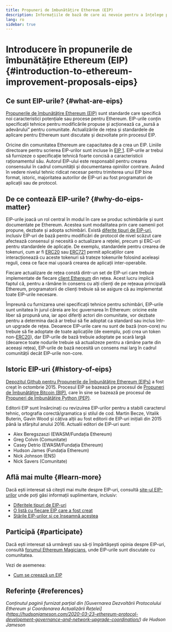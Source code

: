 ```yaml
---
title: Propuneri de îmbunătățire Ethereum (EIP)
description: Informațiile de bază de care ai nevoie pentru a înțelege propunerile de îmbunătățire Ethereum (EIP).
lang: ro
sidebar: true
---
```


# Introducere în propunerile de îmbunătățire Ethereum (EIP) {#introduction-to-ethereum-improvement-proposals-eips}

## Ce sunt EIP-urile? {#what-are-eips}

[Propunerile de îmbunătățire Ethereum (EIP)](https://eips.ethereum.org/) sunt standarde care specifică noi caracteristici potențiale sau procese pentru Ethereum. EIP-urile conțin specificații tehnice pentru modificările propuse și acționează ca „sursă a adevărului” pentru comunitate. Actualizările de rețea și standardele de aplicare pentru Ethereum sunt discutate și dezvoltate prin procesul EIP.

Oricine din comunitatea Ethereum are capacitatea de a crea un EIP. Liniile directoare pentru scrierea EIP-urilor sunt incluse în [EIP 1](https://eips.ethereum.org/EIPS/eip-1). EIP-urile ar trebui să furnizeze o specificație tehnică foarte concisă a caracteristicii raționamentul său. Autorul EIP-ului este responsabil pentru crearea consensului în cadrul comunității și documentarea opiniilor contrare. Având în vedere nivelul tehnic ridicat necesar pentru trimiterea unui EIP bine format, istoric, majoritatea autorilor de EIP-uri au fost programatori de aplicații sau de protocol.

## De ce contează EIP-urile? {#why-do-eips-matter}

EIP-urile joacă un rol central în modul în care se produc schimbările și sunt documentate pe Ethereum. Acestea sunt modalitatea prin care oamenii pot propune, dezbate și adopta schimbări. Există [diferite tipuri de EIP-uri](https://github.com/ethereum/EIPs/blob/master/EIPS/eip-1.md#eip-types), inclusiv EIP-uri de bază pentru modificări de protocol de nivel scăzut care afectează consensul și necesită o actualizare a rețelei, precum și ERC-uri pentru standardele de aplicație. De exemplu, standardele pentru crearea de tokenuri, cum ar fi [ERC20](https://eips.ethereum.org/EIPS/eip-20) sau [ERC721](https://eips.ethereum.org/EIPS/eip-721) permit aplicațiilor care interacționează cu aceste tokenuri să trateze tokenurile folosind aceleași reguli, ceea ce face mai ușoară crearea de aplicații inter-operabile.

Fiecare actualizare de rețea constă dintr-un set de EIP-uri care trebuie implementate de fiecare [client Ethereum](/learn/#clients-and-nodes) din rețea. Acest lucru implică faptul că, pentru a rămâne în consens cu alți clienți de pe rețeaua principală Ethereum, programatorii de clienți trebuie să se asigure că au implementat toate EIP-urile necesare.

Împreună cu furnizarea unei specificații tehnice pentru schimbări, EIP-urile sunt unitatea în jurul căreia are loc guvernarea în Ethereum: oricine este liber să propună una, iar apoi diferiți actori din comunitate, vor dezbate pentru a determina dacă ar trebui să fie adoptat ca standard sau inclus într-un upgrade de rețea. Deoarece EIP-urile care nu sunt de bază (non-core) nu trebuie să fie adoptate de toate aplicațiile (de exemplu, poți crea un token non-[ERC20](https://eips.ethereum.org/EIPS/eip-20)), dar EIP-urile de bază trebuie adoptate pe scară largă (deoarece toate nodurile trebuie să actualizeze pentru a rămâne parte din aceeași rețea), EIP-urile de bază necesită un consens mai larg în cadrul comunității decât EIP-urile non-core.

## Istoric EIP-uri {#history-of-eips}

[Depozitul Github pentru Propunerile de Îmbunătățire Ethereum (EIPs)](https://github.com/ethereum/EIPs) a fost creat în octombrie 2015. Procesul EIP se bazează pe procesul de [Propuneri de Îmbunătățire Bitcoin (BIP)](https://github.com/bitcoin/bips), care în sine se bazează pe procesul de [Propuneri de Îmbunătățire Python (PEP)](https://www.python.org/dev/peps/).

Editorii EIP sunt însărcinați cu revizuirea EIP-urilor pentru a stabili caracterul tehnic, ortografia corectă/gramatica și stilul de cod. Martin Becze, Vitalik Buterin, Gavin Wood și câțiva alții au fost editorii de EIP-uri inițiali din 2015 până la sfârșitul anului 2016. Actualii editori de EIP-uri sunt:

- Alex Beregszaszi (EWASM/Fundația Ethereum)
- Greg Colvin (Comunitate)
- Casey Detrio (EWASM/Fundația Ethereum)
- Hudson James (Fundația Ethereum)
- Nick Johnson (ENS)
- Nick Savers (Comunitate)

## Află mai multe {#learn-more}

Dacă ești interesat să citești mai multe despre EIP-uri, consultă [site-ul EIP-urilor](https://eips.ethereum.org/) unde poți găsi informații suplimentare, inclusiv:

- [Diferitele tipuri de EIP-uri](https://eips.ethereum.org/)
- [O listă cu fiecare EIP care a fost creat](https://eips.ethereum.org/all)
- [Stările EIP-urilor și ce înseamnă acestea](https://eips.ethereum.org/)

## Participă {#participate}

Dacă ești interesat să urmărești sau să-ți împărtășești opinia despre EIP-uri, consultă [forumul Ethereum Magicians](https://ethereum-magicians.org/), unde EIP-urile sunt discutate cu comunitatea.

Vezi de asemenea:

- [Cum se creează un EIP](https://eips.ethereum.org/EIPS/eip-1)

## Referințe {#references}

<cite class="citation">

Conținutul paginii furnizat parțial din [Guvernarea Dezvoltării Protocolului Ethereum și Coordonarea Actualizării Rețelei] (https://hudsonjameson.com/2020-03-23-ethereum-protocol-development-governance-and-network-upgrade-coordination/) de Hudson Jameson

</cite>
